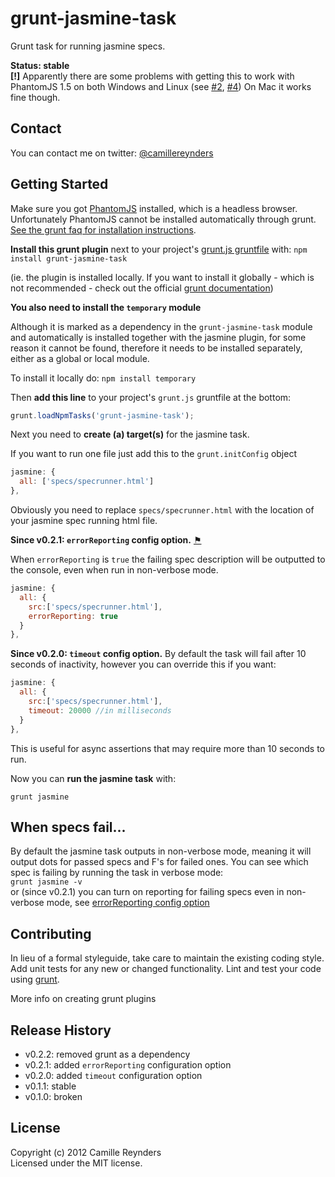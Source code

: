 [grunt]: https://github.com/cowboy/grunt
[getting_started]: https://github.com/cowboy/grunt/blob/master/docs/getting_started.md
[plugin_docs]: https://github.com/cowboy/grunt/blob/master/docs/plugins.md

# grunt-jasmine-task

Grunt task for running jasmine specs.

__Status: stable__  
__[!]__ Apparently there are some problems with getting this to work with PhantomJS 1.5 on both Windows and Linux (see [#2](https://github.com/creynders/grunt-jasmine-task/issues/2), [#4](https://github.com/creynders/grunt-jasmine-task/issues/4)) On Mac it works fine though.

## Contact

You can contact me on twitter: [@camillereynders](https://twitter.com/#!/camillereynders)

## Getting Started

Make sure you got [PhantomJS](http://phantomjs.org/) installed, which is a headless browser. Unfortunately PhantomJS cannot be installed automatically through grunt. [See the grunt faq for installation instructions](https://github.com/cowboy/grunt/blob/master/docs/faq.md#why-does-grunt-complain-that-phantomjs-isnt-installed).

__Install this grunt plugin__ next to your project's [grunt.js gruntfile][getting_started] with: `npm install grunt-jasmine-task`

(ie. the plugin is installed locally. If you want to install it globally - which is not recommended - check out the official [grunt documentation][plugin_docs])

__You also need to install the `temporary` module__

Although it is marked as a dependency in the `grunt-jasmine-task` module and automatically is installed together with the jasmine plugin, for some reason it cannot be found, therefore it needs to be installed separately, either as a global or local module.

To install it locally do:
`npm install temporary`

Then __add this line__ to your project's `grunt.js` gruntfile at the bottom:

```javascript
grunt.loadNpmTasks('grunt-jasmine-task');
```

Next you need to __create (a) target(s)__ for the jasmine task.

If you want to run one file just add this to the `grunt.initConfig` object 

```javascript
jasmine: {
  all: ['specs/specrunner.html']
},
```
Obviously you need to replace `specs/specrunner.html` with the location of your jasmine spec running html file.

__Since v0.2.1: `errorReporting` config option.__ <a name="error-reporting" href="#error-reporting" title="Link to this section">⚑</a>

When `errorReporting` is `true` the failing spec description will be outputted to the console, even when run in non-verbose mode.
```javascript
jasmine: {
  all: {
    src:['specs/specrunner.html'],
    errorReporting: true
  }
},
```

__Since v0.2.0: `timeout` config option.__ 
By default the task will fail after 10 seconds of inactivity, however you can override this if you want:

```javascript
jasmine: {
  all: {
    src:['specs/specrunner.html'],
    timeout: 20000 //in milliseconds
  }
},
```
This is useful for async assertions that may require more than 10 seconds to run.

Now you can __run the jasmine task__ with:

```grunt jasmine```

## When specs fail...

By default the jasmine task outputs in non-verbose mode, meaning it will output dots for passed specs and F's for failed ones.
You can see which spec is failing by running the task in verbose mode:  
```grunt jasmine -v```  
or (since v0.2.1) you can turn on reporting for failing specs even in non-verbose mode, see [errorReporting config option](#error-reporting)

## Contributing
In lieu of a formal styleguide, take care to maintain the existing coding style. 
Add unit tests for any new or changed functionality. 
Lint and test your code using [grunt][grunt].

More info on creating grunt plugins

## Release History

* v0.2.2: removed grunt as a dependency
* v0.2.1: added `errorReporting` configuration option
* v0.2.0: added `timeout` configuration option
* v0.1.1: stable
* v0.1.0: broken

## License
Copyright (c) 2012 Camille Reynders  
Licensed under the MIT license.
